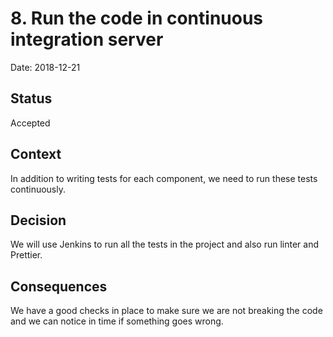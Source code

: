 # 8. Run the code in continuous integration server

Date: 2018-12-21

## Status

Accepted

## Context

In addition to writing tests for each component, we need to run these tests continuously.

## Decision

We will use Jenkins to run all the tests in the project and also run linter and Prettier.

## Consequences

We have a good checks in place to make sure we are not breaking the code and we can notice in time if something goes wrong.
